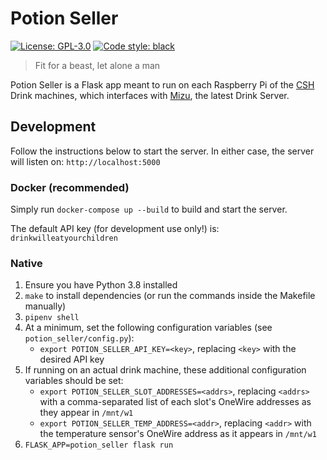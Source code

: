 # Potion Seller

<a href="https://github.com/RamZallan/potion-seller/blob/master/LICENSE"><img alt="License: GPL-3.0" src="https://img.shields.io/github/license/RamZallan/potion-seller"></a>
<a href="https://github.com/psf/black"><img alt="Code style: black" src="https://img.shields.io/badge/code%20style-black-000000.svg"></a>

> Fit for a beast, let alone a man


Potion Seller is a Flask app meant to run on each Raspberry Pi of the [CSH](https://csh.rit.edu) Drink machines, which interfaces with [Mizu](https://github.com/zthart/mizu/), the latest Drink Server.


## Development

Follow the instructions below to start the server. In either case, the server will listen on: `http://localhost:5000`

### Docker (recommended)

Simply run `docker-compose up --build` to build and start the server.

The default API key (for development use only!) is: `drinkwilleatyourchildren`

### Native

1. Ensure you have Python 3.8 installed
1. `make` to install dependencies (or run the commands inside the Makefile manually)
1. `pipenv shell`
1. At a minimum, set the following configuration variables (see `potion_seller/config.py`):
    - `export POTION_SELLER_API_KEY=<key>`, replacing `<key>` with the desired API key
1. If running on an actual drink machine, these additional configuration variables should be set:
    - `export POTION_SELLER_SLOT_ADDRESSES=<addrs>`, replacing `<addrs>` with a comma-separated list of each slot's OneWire addresses as they appear in `/mnt/w1`
    - `export POTION_SELLER_TEMP_ADDRESS=<addr>`, replacing `<addr>` with the temperature sensor's OneWire address as it appears in `/mnt/w1`
1. `FLASK_APP=potion_seller flask run`
